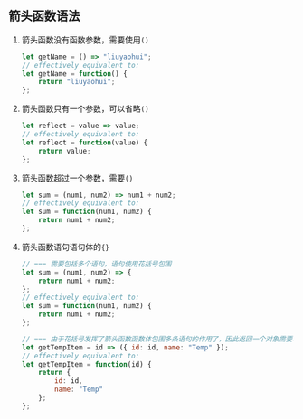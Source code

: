 
## 箭头函数语法
1. 箭头函数没有函数参数，需要使用`()`
    ```js
    let getName = () => "liuyaohui";
    // effectively equivalent to:
    let getName = function() {
        return "liuyaohui";
    };
    ```
2. 箭头函数只有一个参数，可以省略`()`
    ```js
    let reflect = value => value;
    // effectively equivalent to:
    let reflect = function(value) {
        return value;
    };
    ```
3. 箭头函数超过一个参数，需要`()`
    ```js
    let sum = (num1, num2) => num1 + num2;
    // effectively equivalent to:
    let sum = function(num1, num2) {
        return num1 + num2;
    };
    ```

4. 箭头函数语句语句体的`{}`
    ```js
    // === 需要包括多个语句，语句使用花括号包围
    let sum = (num1, num2) => {
        return num1 + num2;
    };
    // effectively equivalent to:
    let sum = function(num1, num2) {
        return num1 + num2;
    };

    // === 由于花括号发挥了箭头函数函数体包围多条语句的作用了，因此返回一个对象需要将对象包围在圆括号内
    let getTempItem = id => ({ id: id, name: "Temp" });
    // effectively equivalent to:
    let getTempItem = function(id) {
        return {
            id: id,
            name: "Temp"
        };
    };
    ```